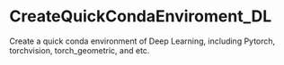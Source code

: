 # CreateQuickCondaEnviroment_DL
Create a quick conda environment of Deep Learning, including Pytorch, torchvision, torch_geometric, and etc.
